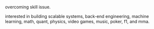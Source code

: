 overcoming skill issue.

interested in building scalable systems, back-end engineering, machine learning, math, quant, physics, video games, music, poker, f1, and mma.

